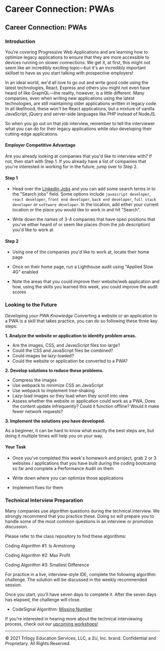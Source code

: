 # Career Connection: PWAs

## Career Connection: PWAs

### Introduction

You're covering Progressive Web Applications and are learning how to optimize legacy applications to ensure that they are more accessible to devices running on slower connections. We get it, at first, this might not seem like an incredibly exciting topic—but it's an incredibly important skillset to have as you start talking with prospective employers!

In an ideal world, we'd all love to go out and write good code using the latest technologies, React, Express and others you might not even have heard of like GraphQL—the reality, however, is a little different. Many companies, even when writing new applications using the latest technologies, are still maintaining older applications written in legacy code. In all likelihood, these won't be React applications, but a mixture of vanilla JavaScript, jQuery and server-side languages like PHP instead of NodeJS.

So when you go out on that job interview, remember to tell the interviewer what you can do for their legacy applications while _also_ developing their cutting-edge applications.

#### Employer Competitive Advantage

Are you already looking at companies that you'd like to interview with? If not, then start with Step 1. If you already have a list of companies that you're interested in working for in the future, jump over to Step 2.

#### Step 1

* Head over the [LinkedIn Jobs](https://www.linkedin.com/jobs/) and you can add some search terms in to the "Search jobs" field. Some options include `javascript developer`, `react developer`, `front end developer`, `back end developer`, `full stack developer` or `software developer`. In the location, add either your current location or the place you would like to work in and hit "Search".

* Write down the names of 3-4 companies that have open positions that you've either heard of or seem like places (from the job description) you'd like to work at

#### Step 2

* Using one of the companies you'd like to work at, locate their home page

* Once on their home page, run a Lighthouse audit using "Applied Slow 4G" enabled

* Note the areas that you could improve their website/web application and how, using the skills you learned this week, you could improve the audit scores

### Looking to the Future

_Developing your PWA Knowledge_
Converting a website or an application to a PWA is a skill that takes practice, you can do so following these three key steps:

**1. Analyze the website or application to identify problem areas.**

* Are the images, CSS, and JavasScript files too large?
* Could the CSS and JavaScript files be combined?
* Could images be lazy-loaded?
* Could the website or application be converted to a PWA?

**2. Develop solutions to reduce these problems.**
* Compress the images
* Use webpack to minimize CSS an JavaScript
* Use webpack to implement tree-shaking
* Lazy-load images so they load when they scroll into view
* Assess whether the website or application could work as a PWA. Does the content update infrequently? Could it function offline? Would it make fewer network requests?

**3. Implement the solutions you have developed.**

As a beginner, it can be hard to know what exactly the best steps are, but doing it multiple times will help you on your way.

#### Your Task

* Once you've completed this week's homework and project, grab 2 or 3 websites / applications that you have built during the coding bootcamp so far and complete a Performance Audit on them

* Write down where you can optimize those applications

* Implement fixes for them

### Technical Interview Preparation

Many companies use algorithm questions during the technical interview. We strongly recommend that you practice these. Doing so will prepare you to handle some of the most common questions in an interview or promotion discussion.

Please refer to the class repository to find these algorithms:

Coding Algorithm #1: Is Armstrong

Coding Algorithm #2: Max Profit

Coding Algorithm #3: Smallest Difference

For practice in a live, interview-style IDE, complete the following algorithm challenge. The solution will be discussed in the weekly recommended session.

Once you start, you'll have seven days to complete it. After the seven days has elapsed, the challenge will close.

- CodeSignal Algorithm: [Missing Number](https://app.codesignal.com/public-test/xttcwYyLzN9udSHRm/oEiyqtuFgGaFLj)

If you're interested in hearing more about the technical interviewing process, check out our [upcoming workshops!](https://careerservicesonlineevents.splashthat.com/)

---
© 2021 Trilogy Education Services, LLC, a 2U, Inc. brand. Confidential and Proprietary. All Rights Reserved.
